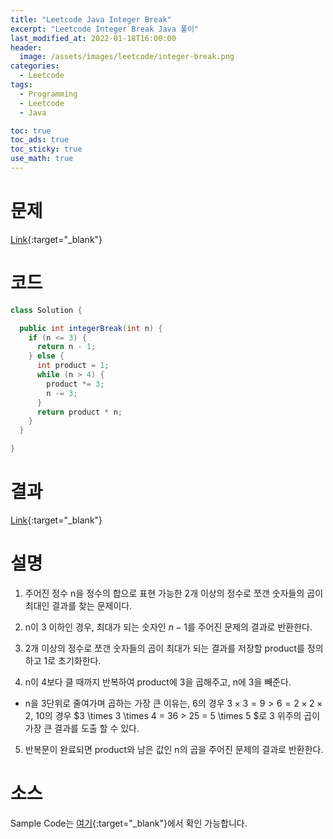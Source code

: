 ```yaml
---
title: "Leetcode Java Integer Break"
excerpt: "Leetcode Integer Break Java 풀이"
last_modified_at: 2022-01-18T16:00:00
header:
  image: /assets/images/leetcode/integer-break.png
categories:
  - Leetcode
tags:
  - Programming
  - Leetcode
  - Java

toc: true
toc_ads: true
toc_sticky: true
use_math: true
---
```

# 문제
[Link](https://leetcode.com/problems/integer-break/){:target="_blank"}

# 코드
```java
class Solution {

  public int integerBreak(int n) {
    if (n <= 3) {
      return n - 1;
    } else {
      int product = 1;
      while (n > 4) {
        product *= 3;
        n -= 3;
      }
      return product * n;
    }
  }

}
```

# 결과
[Link](https://leetcode.com/submissions/detail/622218420/){:target="_blank"}

# 설명
1. 주어진 정수 n을 정수의 합으로 표현 가능한 2개 이상의 정수로 쪼갠 숫자들의 곱이 최대인 결과를 찾는 문제이다.

2. n이 3 이하인 경우, 최대가 되는 숫자인 $n - 1$를 주어진 문제의 결과로 반환한다.

3. 2개 이상의 정수로 쪼갠 숫자들의 곱이 최대가 되는 결과를 저장할 product를 정의하고 1로 초기화한다.

4. n이 4보다 클 때까지 반복하여 product에 3을 곱해주고, n에 3을 빼준다.
- n을 3단위로 줄여가며 곱하는 가장 큰 이유는, 6의 경우 $3 \times 3 = 9 > 6 = 2 \times 2 \times 2$, 10의 경우 $3 \times 3 \times 4 = 36 > 25 = 5 \times 5 $로 3 위주의 곱이 가장 큰 결과를 도출 할 수 있다.

5. 반복문이 완료되면 product와 남은 값인 n의 곱을 주어진 문제의 결과로 반환한다.

# 소스
Sample Code는 [여기](https://github.com/GracefulSoul/leetcode/blob/master/src/main/java/gracefulsoul/problems/IntegerBreak.java){:target="_blank"}에서 확인 가능합니다.